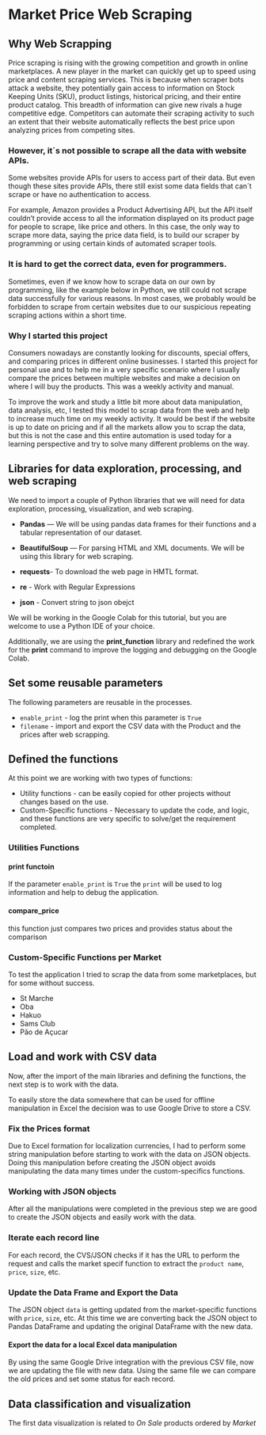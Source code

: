 # Market Price Web Scraping

## Why Web Scrapping

Price scraping is rising with the growing competition and growth in online marketplaces. A new player in the market can quickly get up to speed using price and content scraping services. This is because when scraper bots attack a website, they potentially gain access to information on Stock Keeping Units (SKU), product listings, historical pricing, and their entire product catalog. This breadth of information can give new rivals a huge competitive edge. Competitors can automate their scraping activity to such an extent that their website automatically reflects the best price upon analyzing prices from competing sites.

 ### However, it´s not possible to scrape all the data with website APIs.
Some websites provide APIs for users to access part of their data. But even though these sites provide APIs, there still exist some data fields that can´t scrape or have no authentication to access.

For example, Amazon provides a Product Advertising API, but the API itself couldn’t provide access to all the information displayed on its product page for people to scrape, like price and others. In this case, the only way to scrape more data, saying the price data field, is to build our scraper by programming or using certain kinds of automated scraper tools.
 
### It is hard to get the correct data, even for programmers.
Sometimes, even if we know how to scrape data on our own by programming, like the example below in Python, we still could not scrape data successfully for various reasons. In most cases, we probably would be forbidden to scrape from certain websites due to our suspicious repeating scraping actions within a short time. 

### Why I started this project
Consumers nowadays are constantly looking for discounts, special offers, and comparing prices in different online businesses. I started this project for personal use and to help me in a very specific scenario where I usually compare the prices between multiple websites and make a decision on where I will buy the products. This was a weekly activity and manual. 

To improve the work and study a little bit more about data manipulation, data analysis, etc, I tested this model to scrap data from the web and help to increase much time on my weekly activity. It would be best if the website is up to date on pricing and if all the markets allow you to scrap the data, but this is not the case and this entire automation is used today for a learning perspective and try to solve many different problems on the way.

## Libraries for data exploration, processing, and web scraping

We need to import a couple of Python libraries that we will need for data exploration, processing, visualization, and web scraping.

- **Pandas** — We will be using pandas data frames for their functions and a tabular representation of our dataset.

- **BeautifulSoup** — For parsing HTML and XML documents. We will be using this library for web scraping.

- **requests**- To download the web page in HMTL format.

- **re** - Work with Regular Expressions

- **json** - Convert string to json obejct

We will be working in the Google Colab for this tutorial, but you are welcome to use a Python IDE of your choice.

Additionally, we are using the **print_function** library and redefined the work for the **print** command to improve the logging and debugging on the Google Colab.


## Set some reusable parameters

The following parameters are reusable in the processes. 
- `enable_print` - log the print when this parameter is `True`
- `filename` - import and export the CSV data with the Product and the prices after web scrapping.

## Defined the functions

At this point we are working with two types of functions:
- Utility functions -  can be easily copied for other projects without changes based on the use.
- Custom-Specific functions - Necessary to update the code, and logic, and these functions are very specific to solve/get the requirement completed.

### Utilities Functions

#### print functoin
If the parameter `enable_print` is `True` the `print` will be used to log information and help to debug the application.

#### compare_price
this function just compares two prices and provides status about the comparison

### Custom-Specific Functions per Market
To test the application I tried to scrap the data from some marketplaces, but for some without success. 
- St Marche
- Oba
- Hakuo
- Sams Club
- Pão de Açucar

## Load and work with CSV data

Now, after the import of the main libraries and defining the functions, the next step is to work with the data. 

To easily store the data somewhere that can be used for offline manipulation in Excel the decision was to use Google Drive to store a CSV.


### Fix the Prices format 
Due to Excel formation for localization currencies, I had to perform some string manipulation before starting to work with the data on JSON objects. Doing this manipulation before creating the JSON object avoids manipulating the data many times under the custom-specifics functions.


### Working with JSON objects
After all the manipulations were completed in the previous step we are good to create the JSON objects and easily work with the data. 

### Iterate each record line
For each record, the CVS/JSON checks if it has the URL to perform the request and calls the market specif function to extract the `product name`, `price`, `size`, etc.


### Update the Data Frame and Export the Data
The JSON object `data` is getting updated from the market-specific functions with `price`, `size`, etc. At this time we are converting back the JSON object to Pandas DataFrame and updating the original DataFrame with the new data.

#### Export the data for a local Excel data manipulation
By using the same Google Drive integration with the previous CSV file, now we are updating the file with new data. Using the same file we can compare the old prices and set some status for each record.

## Data classification and visualization

The first data visualization is related to *On Sale* products ordered by *Market*
